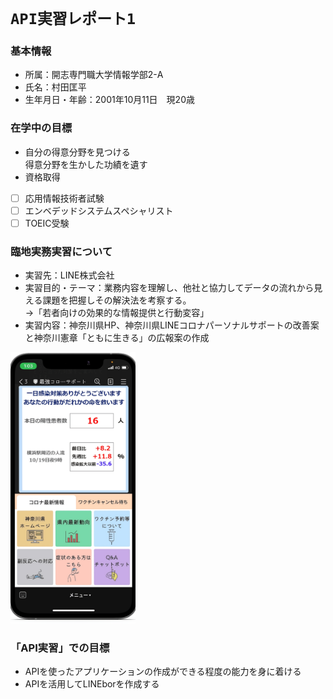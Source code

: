 # `API実習レポート1`

### 基本情報
- 所属：開志専門職大学情報学部2-A
- 氏名：村田匡平
- 生年月日・年齢：2001年10月11日　現20歳

### 在学中の目標
- 自分の得意分野を見つける  
得意分野を生かした功績を遺す
- 資格取得  
- [ ] 応用情報技術者試験  
- [ ] エンベデッドシステムスペシャリスト
- [ ] TOEIC受験 

### 臨地実務実習について
- 実習先：LINE株式会社
- 実習目的・テーマ：業務内容を理解し、他社と協力してデータの流れから見える課題を把握しその解決法を考察する。<br>→「若者向けの効果的な情報提供と行動変容」
- 実習内容：神奈川県HP、神奈川県LINEコロナパーソナルサポートの改善案と神奈川憲章「ともに生きる」の広報案の作成
<img src="https://github.com/kyohei-murata/api-report1/blob/55ec734c41e9e927a7d1b6cf5262b7f3dd90e01f/日本版神奈川コロナパーソナルサポート.png" width="200">

### 「API実習」での目標
- APIを使ったアプリケーションの作成ができる程度の能力を身に着ける
- APIを活用してLINEborを作成する
